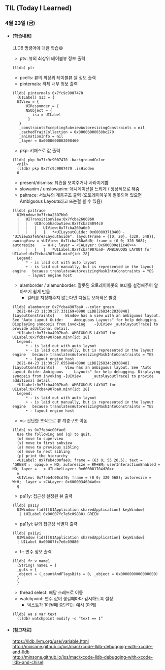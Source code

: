 ## TIL (Today I Learned)

### 4월 23일 (금)

- #### [학습내용]

  LLDB 명령어에 대한 학습😃

  - ptv: 뷰의 최상위 테이블뷰 정보 출력
  ```
  (lldb) ptr
  ```
  - pcells: 뷰의 최상위 테이블뷰 셀 정보 출력
  - pinternals: 객체 내부 정보 출력
  ```
  (lldb) pinternals 0x7fc9c9007470
	(UILabel) $13 = {
  	UIView = {
    	UIResponder = {
        NSObject = {
     	   isa = UILabel
     	 }
   	 }
   	 _constraintsExceptingSubviewAutoresizingConstraints = nil
   	 _cachedTraitCollection = 0x00006000038bc270
   	 _animationInfo = nil
   	 _layer = 0x0000600002098460
  ```
  - pkp: 키패스로 값 출력
  ```
  (lldb) pkp 0x7fc9c9007470 .backgroundColor
	<nil>
	(lldb) pkp 0x7fc9c9007470 .isHidden
	0
  ```
  - present/dismiss: 뷰컨을 보여주거나 사라지게함
  - slowanim / unslowanim: 애니메이션을 느리게 / 정상적으로 해줌
  - paltrace: 서브뷰의 계층구조 출력 (오토레이아웃이 잘못되어 있으면 Ambiguous Layouts라고 뜨는걸 볼 수 있음)
  ```
  (lldb) paltrace
	UIWindow:0x7fcba2507bb0
	|   UITransitionView:0x7fcba26068b0
	|   |   UIDropShadowView:0x7fcba24094c0
	|   |   |   UIView:0x7fcba260a6d0
	|   |   |   |   *<UILayoutGuide: 0x600003710460 - 	"UIViewSafeAreaLayoutGuide", layoutFrame = {{0, 20}, {320, 548}}, 	owningView = <UIView: 0x7fcba260a6d0; frame = (0 0; 320 568); autoresize 	= W+H; layer = <CALayer: 0x600000e11c40>>>
	|   |   |   |   *UILabel:0x7fcba4907ba0- AMBIGUOUS LAYOUT for 	UILabel:0x7fcba4907ba0.minY{id: 28}
	Legend:
		* - is laid out with auto layout
		+ - is laid out manually, but is represented in the layout engine 	because translatesAutoresizingMaskIntoConstraints = YES
		 - layout engine host
  ```
  - alamborder / alamunborder: 잘못된 오토레이아웃의 보더를 설정해주어 알아보기 쉽게 만듬
    - 컬러를 지정해주지 않는다면 디폴트 보더색은 빨강
  ```
  (lldb) alamborder 0x7fcba4907ba0 --color green
	2021-04-23 11:39:27.331169+0900 LLDB[26824:2830848] [LayoutConstraints] 	Window has a view with an ambiguous layout. See "Auto Layout Guide: 	Ambiguous Layouts" for help debugging. Displaying synopsis from invoking 	-[UIView _autolayoutTrace] to provide additional detail.
	*UILabel:0x7fcba4907ba0- AMBIGUOUS LAYOUT for 	UILabel:0x7fcba4907ba0.minY{id: 28}
	Legend:
		* - is laid out with auto layout
		+ - is laid out manually, but is represented in the layout engine 	because translatesAutoresizingMaskIntoConstraints = YES
		• - layout engine host
	2021-04-23 11:39:27.655848+0900 LLDB[26824:2830848] [LayoutConstraints] 	View has an ambiguous layout. See "Auto Layout Guide: Ambiguous 	Layouts" for help debugging. Displaying synopsis from invoking -[UIView 	_autolayoutTrace] to provide additional detail.
	*UILabel:0x7fcba4907ba0- AMBIGUOUS LAYOUT for 	UILabel:0x7fcba4907ba0.minY{id: 28}
	Legend:
		* - is laid out with auto layout
		+ - is laid out manually, but is represented in the layout engine 	because translatesAutoresizingMaskIntoConstraints = YES
		• - layout engine host
  ```
  - vs: 간단한 조작으로 뷰 계층구조 이동
  ```
  (lldb) vs 0x7feb4c00fae0
	Use the following and (q) to quit.
	(w) move to superview
	(s) move to first subview
	(a) move to previous sibling
	(d) move to next sibling
	(p) print the hierarchy
	<UILabel: 0x7feb4c00fae0; frame = (63 0; 55 20.5); text = 'GREEN'; 	opaque = NO; autoresize = RM+BM; userInteractionEnabled = NO; layer = 	<_UILabelLayer: 0x600001704d20>>
	w
	<UIView: 0x7feb4c00cdf0; frame = (0 0; 320 568); autoresize = W+H; 	layer = <CALayer: 0x6000034604a0>>
	q
  ```
  - pa11y: 접근성 설정된 뷰 출력
  ```
  (lldb) pa11y
	UIWindow (id)[[UIApplication sharedApplication] keyWindow]
  	 | (UILabel 0x00007fc7e6c09880) GREEN
  ```
  - pa11yi: 뷰의 접근성 식별자 출력
  ```
  (lldb) pa11yi
	UIWindow (id)[[UIApplication sharedApplication] keyWindow]
	| UILabel 0x00007fc7e6c09880
  ```
  - fr: 변수 정보 출력
  ```
  (lldb) fr v name1
	(String) name1 = {
	_guts = {
	_object = (_countAndFlagsBits = 0, _object = 0x0000000000000000)
	}
	}
  ```
  - thread select: 해당 스레드로 이동
  - watchpoint: 변수 값이 생길때마다 감시하도록 설정
    - 텍스트가 1이될때 중단되는 예시 (아래)
  ```
  (lldb) wa s var text
	(lldb) watchpoint modify -c “text == 1”
  ```
  
- #### [참고자료]
  https://lldb.llvm.org/use/variable.html   
  http://minsone.github.io/ios/mac/xcode-lldb-debugging-with-xcode-and-lldb   
  http://minsone.github.io/ios/mac/xcode-lldb-debugging-with-xcode-lldb-and-chisel   